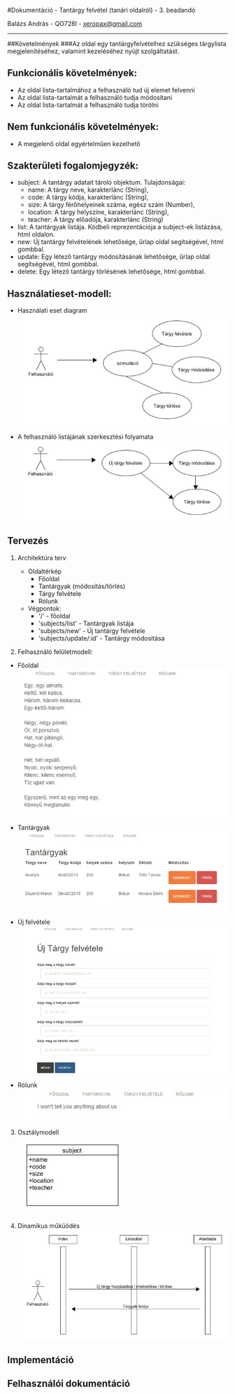 #Dokumentáció - Tantárgy felvétel (tanári oldalról) - 3. beadandó

Balázs András - QO728I - xeropax@gmail.com

------

##Követelmények
###Az oldal egy tantárgyfelvételhez szükséges tárgylista megjelenítéséhez, valamint kezeléséhez nyújt szolgáltatást.
## Funkcionális követelmények:
  * Az oldal lista-tartalmához a felhasználó tud új elemet felvenni
  * Az oldal lista-tartalmát a felhasználó tudja módosítani
  * Az oldal lista-tartalmát a felhasználó tudja törölni

## Nem funkcionális követelmények:
  * A megjelenő oldal egyértelműen kezelhető

## Szakterületi fogalomjegyzék:
  * subject: A tantárgy adatait tároló objektum. Tulajdonságai:
    * name: A tárgy neve, karakterlánc (String),
    * code: A tárgy kódja, karakterlánc (String),
    * size: A tárgy férőhelyeinek száma, egész szám (Number),
    * location: A tárgy helyszíne, karakterlánc (String),
    * teacher: A tárgy előadója, karakterlánc (String)
  * list: A tantárgyak listája. Kódbeli reprezentációja a subject-ek listázása, html oldalon.
  * new: Új tantárgy felvételének lehetősége, űrlap oldal segítségével, html gombbal.
  * update: Egy létező tantárgy módosításának lehetősége, űrlap oldal segítségével, html gombbal.
  * delete: Egy létező tantárgy törlésének lehetősége, html gombbal.

## Használatieset-modell:
 * Használati eset diagram</br>
 ![Ábra](https://raw.githubusercontent.com/weeez/beadando3/master/public/osztalydiagram.jpg "")

 * A felhasználó listájának szerkesztési folyamata</br>
 ![Ábra](https://raw.githubusercontent.com/weeez/beadando3/master/public/folyamat.jpg "")

## Tervezés
1. Architektúra terv
    * Oldaltérkép
        * Főoldal
        * Tantárgyak (módosítás/törlés)
        * Tárgy felvétele
        * Rólunk
    * Végpontok:
        * '/' - főoldal
        * 'subjects/list' - Tantárgyak listája
        * 'subjects/new' - Új tantárgy felvétele
        * 'subjects/update/:id' - Tantárgy módosítása
  
2. Felhasználó felületmodell:
  * Főoldal</br>
![Ábra](https://raw.githubusercontent.com/weeez/beadando3/master/public/index.jpg "") 

  * Tantárgyak</br>
![Ábra](https://raw.githubusercontent.com/weeez/beadando3/master/public/list.jpg "")  
  
  * Új felvétele</br>
![Ábra](https://raw.githubusercontent.com/weeez/beadando3/master/public/new.jpg "")  
   
  * Rólunk</br>
![Ábra](https://raw.githubusercontent.com/weeez/beadando3/master/public/about.jpg "") 

3. Osztálymodell</br>
![Ábra](https://raw.githubusercontent.com/weeez/beadando3/master/public/subject_class.jpg "")

4. Dinamikus műküödés
![Ábra](https://raw.githubusercontent.com/weeez/beadando3/master/public/szekvencia.jpg "")

## Implementáció

## Felhasználói dokumentáció
